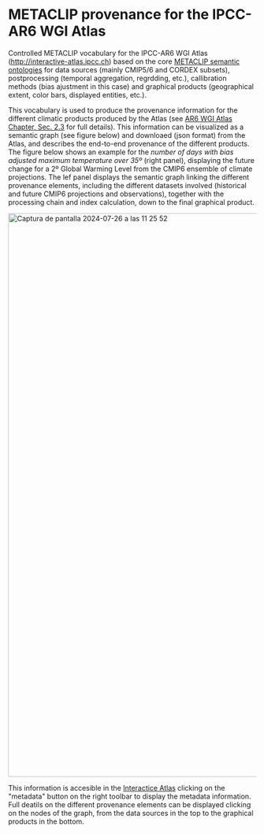 # METACLIP provenance for the IPCC-AR6 WGI Atlas
Controlled METACLIP vocabulary for the IPCC-AR6 WGI Atlas (http://interactive-atlas.ipcc.ch) based on the core [METACLIP semantic ontologies](https://github.com/metaclip/ontologies) for data sources (mainly CMIP5/6 and CORDEX subsets), postprocessing (temporal aggregation, regrdding, etc.), callibration methods (bias ajustment in this case) and graphical products (geographical extent, color bars, displayed entities, etc.). 

This vocabulary is used to produce the provenance information for the different climatic products produced by the Atlas (see [AR6 WGI Atlas Chapter, Sec. 2.3](https://www.ipcc.ch/report/ar6/wg1/chapter/atlas/#Atlas.2.3) for full details). This information can be visualized as a semantic graph (see figure below) and downloaed (json format) from the Atlas, and describes the end-to-end provenance of the different products. The figure below shows an example for the _number of days with bias adjusted maximum temperature over 35º_ (right panel), displaying the future change for a 2º Global Warming Level from the CMIP6 ensemble of climate projections. The lef panel displays the semantic graph linking the different provenance elements, including the different datasets involved (historical and future CMIP6 projections and observations), together with the processing chain and index calculation, down to the final graphical product.

<img width="1145" alt="Captura de pantalla 2024-07-26 a las 11 25 52" src="https://github.com/user-attachments/assets/81e68d35-8b5c-49cc-84e1-933ffab671dd">

This information is accesible in the [Interactice Atlas](https://interactive-atlas.ipcc.ch/permalink/2ftNwPFM) clicking on the "metadata" button on the right toolbar to display the metadata information. Full deatils on the different provenance elements can be displayed clicking on the nodes of the graph, from the data sources in the top to the graphical products in the bottom. 

